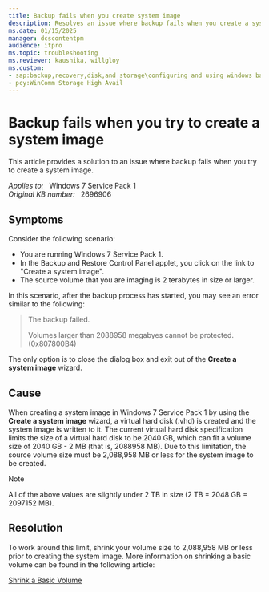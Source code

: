 ```yaml
---
title: Backup fails when you create system image
description: Resolves an issue where backup fails when you create a system image.
ms.date: 01/15/2025
manager: dcscontentpm
audience: itpro
ms.topic: troubleshooting
ms.reviewer: kaushika, willgloy
ms.custom:
- sap:backup,recovery,disk,and storage\configuring and using windows backup or other recovery
- pcy:WinComm Storage High Avail
---
```

# Backup fails when you try to create a system image

This article provides a solution to an issue where backup fails when you try to create a system image.

_Applies to:_ &nbsp; Windows 7 Service Pack 1  
_Original KB number:_ &nbsp; 2696906

## Symptoms

Consider the following scenario:

- You are running Windows 7 Service Pack 1.
- In the Backup and Restore Control Panel applet, you click on the link to "Create a system image".
- The source volume that you are imaging is 2 terabytes in size or larger.

In this scenario, after the backup process has started, you may see an error similar to the following:

> The backup failed.  
>
> Volumes larger than 2088958 megabyes cannot be protected. (0x807800B4)

The only option is to close the dialog box and exit out of the **Create a system image** wizard.

## Cause

When creating a system image in Windows 7 Service Pack 1 by using the **Create a system image** wizard, a virtual hard disk (.vhd) is created and the system image is written to it. The current virtual hard disk specification limits the size of a virtual hard disk to be 2040 GB, which can fit a volume size of 2040 GB - 2 MB (that is, 2088958 MB). Due to this limitation, the source volume size must be 2,088,958 MB or less for the system image to be created.

> [!NOTE]
> All of the above values are slightly under 2 TB in size (2 TB = 2048 GB = 2097152 MB).

## Resolution

To work around this limit, shrink your volume size to 2,088,958 MB or less prior to creating the system image. More information on shrinking a basic volume can be found in the following article:

[Shrink a Basic Volume](/previous-versions/windows/it-pro/windows-server-2008-R2-and-2008/cc731894(v=ws.11))

